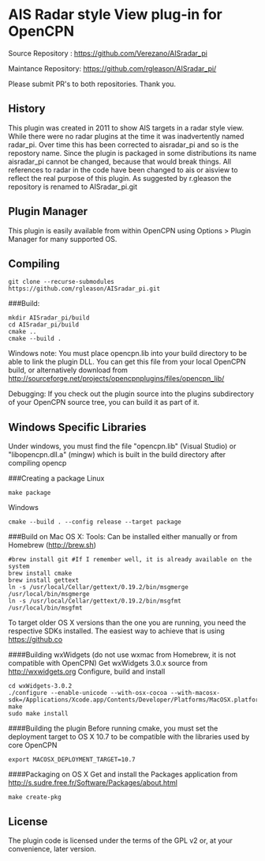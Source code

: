 AIS Radar style View plug-in for OpenCPN
==================================

Source Repository : https://github.com/Verezano/AISradar_pi

Maintance Repository: https://github.com/rgleason/AISradar_pi/

Please submit PR's to both repositories. Thank you.

History
-------
This plugin was created in 2011 to show AIS targets in a radar style view. While there were no radar plugins at the time it was inadvertently named radar_pi. Over time this has been corrected to aisradar_pi and so is the repostory name. Since the plugin is packaged in some distributions its name aisradar_pi cannot be changed, because that would break things.
All references to radar in the code have been changed to ais or aisview to reflect the real purpose of this plugin.
As suggested by r.gleason the repository is renamed to AISradar_pi.git

Plugin Manager
--------------
This plugin is easily available from within OpenCPN using Options > Plugin Manager for many supported OS.

Compiling
---------
```
git clone --recurse-submodules https://github.com/rgleason/AISradar_pi.git
```

###Build:
```
mkdir AISradar_pi/build
cd AISradar_pi/build
cmake ..
cmake --build .
```
Windows note: You must place opencpn.lib into your build directory to be able to link the plugin DLL. You can get this file from your local OpenCPN build, or alternatively download from http://sourceforge.net/projects/opencpnplugins/files/opencpn_lib/

Debugging:
If you check out the plugin source into the plugins subdirectory of your OpenCPN source tree, you can build it as part of it.

Windows Specific Libraries
--------------------------

Under windows, you must find the file "opencpn.lib" (Visual Studio) or "libopencpn.dll.a" (mingw) which is built in the build directory after compiling opencp

###Creating a package
Linux
```
make package
```

Windows
```
cmake --build . --config release --target package
```

###Build on Mac OS X:
Tools: Can be installed either manually or from Homebrew (http://brew.sh)
```
#brew install git #If I remember well, it is already available on the system
brew install cmake
brew install gettext
ln -s /usr/local/Cellar/gettext/0.19.2/bin/msgmerge /usr/local/bin/msgmerge
ln -s /usr/local/Cellar/gettext/0.19.2/bin/msgfmt /usr/local/bin/msgfmt
```

To target older OS X versions than the one you are running, you need the respective SDKs installed. The easiest way to achieve that is using https://github.co

####Building wxWidgets
(do not use wxmac from Homebrew, it is not compatible with OpenCPN)
Get wxWidgets 3.0.x source from http://wxwidgets.org
Configure, build and install
```
cd wxWidgets-3.0.2
./configure --enable-unicode --with-osx-cocoa --with-macosx-sdk=/Applications/Xcode.app/Contents/Developer/Platforms/MacOSX.platform/Developer/SDKs/MacOSX10.7
make
sudo make install
```

####Building the plugin
Before running cmake, you must set the deployment target to OS X 10.7 to be compatible with the libraries used by core OpenCPN
```
export MACOSX_DEPLOYMENT_TARGET=10.7
```

####Packaging on OS X
Get and install the Packages application from http://s.sudre.free.fr/Software/Packages/about.html
```
make create-pkg
```

License
-------
The plugin code is licensed under the terms of the GPL v2 or, at your convenience, later version.
